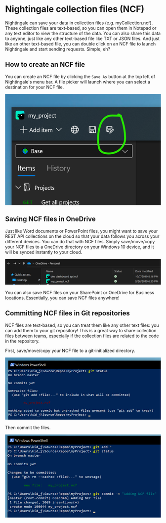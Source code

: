 # Nightingale collection files (NCF)

Nightingale can save your data in collection files (e.g. myCollection.ncf). These collection files are text-based, so you can open them in Notepad or any text editor to view the structure of the data. You can also share this data to anyone, just like any other text-based file like TXT or JSON files. And just like an other text-based file, you can double click on an NCF file to launch Nightingale and start sending requests. Simple, eh?

## How to create an NCF file

You can create an NCF file by clicking the `Save As` button at the top left of Nightingale's menu bar. A file picker will launch where you can select a destination for your NCF file.

![](/images/save-as.png)

## Saving NCF files in OneDrive

Just like Word documents or PowerPoint files, you might want to save your REST API collections on the cloud so that your data follows you across your different devices. You can do that with NCF files. Simply save/move/copy your NCF files to a OneDrive directory on your Windows 10 device, and it will be synced instantly to your cloud.

![](/images/onedrive-ncf.png)

You can also save NCF files on your SharePoint or OneDrive for Business locations. Essentially, you can save NCF files anywhere! 

## Committing NCF files in Git repositories

NCF files are text-based, so you can treat them like any other text files: you can add them to your git repository! This is a great way to share collection files between teams, especially if the collection files are related to the code in the repository. 

First, save/move/copy your NCF file to a git-initialized directory.

![](/images/git-add-ncf.png)

Then commit the files.

![](/images/git-commit-ncf.png)
